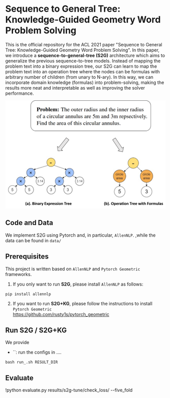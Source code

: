 # Sequence to General Tree: Knowledge-Guided Geometry Word Problem Solving

This is the official repository for the ACL 2021 paper "Sequence to General Tree: Knowledge-Guided Geometry Word Problem Solving". In this paper, we introduce a **sequence-to-general-tree (S2G)** architecture which aims to generalize the previous sequence-to-tree models. Instead of mapping the problem text into a binary expression tree, our S2G can learn to map the problem text into an operation tree where the nodes can be formulas with arbitrary number of children (from unary to N-ary). In this way, we can incorporate domain knowledge (formulas) into problem-solving, making the results more neat and interpretable as well as improving the solver performance.

<img src="./imgs/figure1.png" width="700">


## Code and Data

We implement S2G using Pytorch and, in particular, `AllenNLP`. ,while the data can be found in `data/`


## Prerequisites

This project is written based on `AllenNLP` and `Pytorch Geometric` frameworks.

1. If you only want to run **S2G**, please install `AllenNLP` as follows:

```
pip install allennlp
```

2. If you want to run **S2G+KG**, please follow the instructions to install `Pytorch Geometric`  
https://github.com/rusty1s/pytorch_geometric



## Run S2G / S2G+KG

We provide

+ ``: run the configs in ....

```
bash run_.sh RESULT_DIR
```




## Evaluate

!python evaluate.py results/s2g-tune/check_loss/ --five_fold


